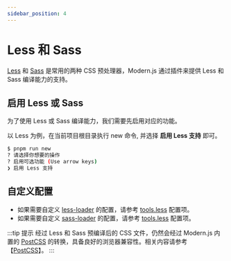 ```yaml
---
sidebar_position: 4
---
```


# Less 和 Sass

[Less](https://lesscss.org/) 和 [Sass](https://sass-lang.com/) 是常用的两种 CSS 预处理器，Modern.js 通过插件来提供 Less 和 Sass 编译能力的支持。

## 启用 Less 或 Sass

为了使用 Less 或 Sass 编译能力，我们需要先启用对应的功能。

以 Less 为例，在当前项目根目录执行 new 命令, 并选择 **启用 Less 支持** 即可。

```bash
$ pnpm run new
? 请选择你想要的操作
? 启用可选功能 (Use arrow keys)
❯ 启用 Less 支持
```

## 自定义配置

- 如果需要自定义 [less-loader](https://github.com/webpack-contrib/less-loader) 的配置，请参考 [tools.less](/docs/apis/app/config/tools/less) 配置项。
- 如果需要自定义 [sass-loader](https://github.com/webpack-contrib/sass-loader) 的配置，请参考 [tools.less](/docs/apis/app/config/tools/sass) 配置项。

:::tip 提示
经过 Less 和 Sass 预编译后的 CSS 文件，仍然会经过 Modern.js 内置的 [PostCSS](https://postcss.org/) 的转换，具备良好的浏览器兼容性。相关内容请参考【[PostCSS](/docs/guides/usages/css/postcss)】。
:::
